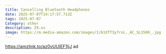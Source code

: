 ```yaml
---
title: Cancelling Bluetooth Headphones
date: 2025-07-07T14:17:57.713Z
tags: 2025-07-07
Category: other
description: 29.xx
image: https://m.media-amazon.com/images/I/61XTT3y7rvL._AC_SL1500_.jpg
---
```

https://amzlink.to/az0vUUIEF1IjJ ad
